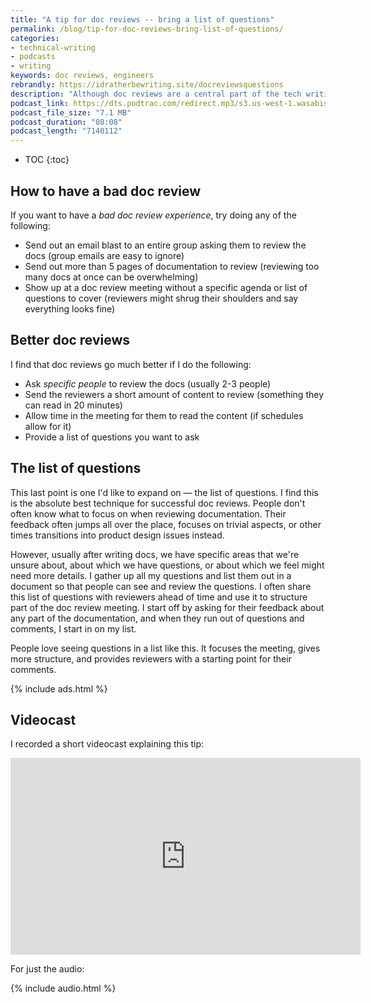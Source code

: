 ```yaml
---
title: "A tip for doc reviews -- bring a list of questions"
permalink: /blog/tip-for-doc-reviews-bring-list-of-questions/
categories:
- technical-writing
- podcasts
- writing
keywords: doc reviews, engineers
rebrandly: https://idratherbewriting.site/docreviewsquestions
description: "Although doc reviews are a central part of the tech writing process, it's often a challenge to get teams to review docs. One tip is to bring a list of questions to the doc review. This provides more structure and focus to the review meeting."
podcast_link: https://dts.podtrac.com/redirect.mp3/s3.us-west-1.wasabisys.com/idbwmedia.com/podcasts/doc_review_list_of_questions.mp3
podcast_file_size: "7.1 MB"
podcast_duration: "08:08"
podcast_length: "7140112"
---
```


* TOC
{:toc}

## How to have a bad doc review

If you want to have a *bad doc review experience*, try doing any of the following:

* Send out an email blast to an entire group asking them to review the docs (group emails are easy to ignore)
* Send out more than 5 pages of documentation to review (reviewing too many docs at once can be overwhelming)
* Show up at a doc review meeting without a specific agenda or list of questions to cover (reviewers might shrug their shoulders and say everything looks fine)

## Better doc reviews

I find that doc reviews go much better if I do the following:

* Ask *specific people* to review the docs (usually 2-3 people)
* Send the reviewers a short amount of content to review (something they can read in 20 minutes)
* Allow time in the meeting for them to read the content (if schedules allow for it)
* Provide a list of questions you want to ask

## The list of questions

This last point is one I'd like to expand on &mdash; the list of questions. I find this is the absolute best technique for successful doc reviews. People don't often know what to focus on when reviewing documentation. Their feedback often jumps all over the place, focuses on trivial aspects, or other times transitions into product design issues instead.

However, usually after writing docs, we have specific areas that we're unsure about, about which we have questions, or about which we feel might need more details. I gather up all my questions and list them out in a document so that people can see and review the questions. I often share this list of questions with reviewers ahead of time and use it to structure part of the doc review meeting. I start off by asking for their feedback about any part of the documentation, and when they run out of questions and comments, I start in on my list.

People love seeing questions in a list like this. It focuses the meeting, gives more structure, and provides reviewers with a starting point for their comments.

{% include ads.html %}

## Videocast

I recorded a short videocast explaining this tip:

<iframe width="560" height="315" src="https://www.youtube.com/embed/Mi1bFiWiesA" frameborder="0" allow="accelerometer; autoplay; encrypted-media; gyroscope; picture-in-picture" allowfullscreen></iframe>

For just the audio:

{% include audio.html %}
